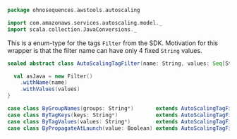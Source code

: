 
```scala
package ohnosequences.awstools.autoscaling

import com.amazonaws.services.autoscaling.model._
import scala.collection.JavaConversions._
```

This is a enum-type for the tags `Filter` from the SDK. Motivation for this wrapper is that the filter name can have only 4 fixed `String` values.

```scala
sealed abstract class AutoScalingTagFilter(name: String, values: Seq[String]) {

  val asJava = new Filter()
    .withName(name)
    .withValues(values)
}

case class ByGroupNames(groups: String*)       extends AutoScalingTagFilter("auto-scaling-group", groups)
case class ByTagKeys(keys: String*)            extends AutoScalingTagFilter("key", keys)
case class ByTagValues(values: String*)        extends AutoScalingTagFilter("value", values)
case class ByPropagateAtLaunch(value: Boolean) extends AutoScalingTagFilter("propagate-at-launch", Seq(value.toString))

```




[main/scala/ohnosequences/awstools/autoscaling/client.scala]: client.scala.md
[main/scala/ohnosequences/awstools/autoscaling/filters.scala]: filters.scala.md
[main/scala/ohnosequences/awstools/autoscaling/package.scala]: package.scala.md
[main/scala/ohnosequences/awstools/autoscaling/PurchaseModel.scala]: PurchaseModel.scala.md
[main/scala/ohnosequences/awstools/ec2/AMI.scala]: ../ec2/AMI.scala.md
[main/scala/ohnosequences/awstools/ec2/client.scala]: ../ec2/client.scala.md
[main/scala/ohnosequences/awstools/ec2/instances.scala]: ../ec2/instances.scala.md
[main/scala/ohnosequences/awstools/ec2/InstanceType-AMI.scala]: ../ec2/InstanceType-AMI.scala.md
[main/scala/ohnosequences/awstools/ec2/InstanceType.scala]: ../ec2/InstanceType.scala.md
[main/scala/ohnosequences/awstools/ec2/LaunchSpecs.scala]: ../ec2/LaunchSpecs.scala.md
[main/scala/ohnosequences/awstools/ec2/package.scala]: ../ec2/package.scala.md
[main/scala/ohnosequences/awstools/package.scala]: ../package.scala.md
[main/scala/ohnosequences/awstools/regions/aliases.scala]: ../regions/aliases.scala.md
[main/scala/ohnosequences/awstools/regions/package.scala]: ../regions/package.scala.md
[main/scala/ohnosequences/awstools/s3/address.scala]: ../s3/address.scala.md
[main/scala/ohnosequences/awstools/s3/client.scala]: ../s3/client.scala.md
[main/scala/ohnosequences/awstools/s3/package.scala]: ../s3/package.scala.md
[main/scala/ohnosequences/awstools/s3/transfers.scala]: ../s3/transfers.scala.md
[main/scala/ohnosequences/awstools/sns/client.scala]: ../sns/client.scala.md
[main/scala/ohnosequences/awstools/sns/package.scala]: ../sns/package.scala.md
[main/scala/ohnosequences/awstools/sns/subscribers.scala]: ../sns/subscribers.scala.md
[main/scala/ohnosequences/awstools/sns/topics.scala]: ../sns/topics.scala.md
[main/scala/ohnosequences/awstools/sqs/client.scala]: ../sqs/client.scala.md
[main/scala/ohnosequences/awstools/sqs/messages.scala]: ../sqs/messages.scala.md
[main/scala/ohnosequences/awstools/sqs/package.scala]: ../sqs/package.scala.md
[main/scala/ohnosequences/awstools/sqs/queues.scala]: ../sqs/queues.scala.md
[test/scala/ohnosequences/awstools/autoscaling.scala]: ../../../../../test/scala/ohnosequences/awstools/autoscaling.scala.md
[test/scala/ohnosequences/awstools/instanceTypes.scala]: ../../../../../test/scala/ohnosequences/awstools/instanceTypes.scala.md
[test/scala/ohnosequences/awstools/package.scala]: ../../../../../test/scala/ohnosequences/awstools/package.scala.md
[test/scala/ohnosequences/awstools/sqs.scala]: ../../../../../test/scala/ohnosequences/awstools/sqs.scala.md
